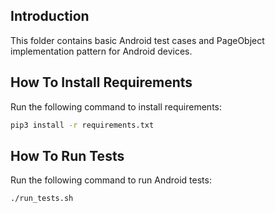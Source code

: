 Introduction
------------

This folder contains basic Android test cases and PageObject 
implementation pattern for Android devices.


How To Install Requirements
---------------------------

Run the following command to install requirements:
```bash
pip3 install -r requirements.txt
```

How To Run Tests
----------------
Run the following command to run Android tests:
```bash
./run_tests.sh
```
